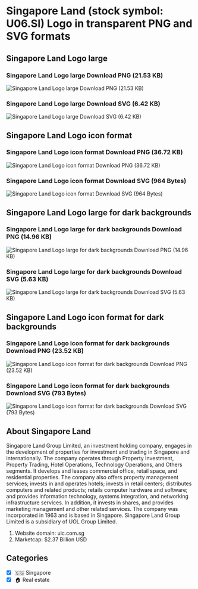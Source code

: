 # Singapore Land (stock symbol: U06.SI) Logo in transparent PNG and SVG formats

## Singapore Land Logo large

### Singapore Land Logo large Download PNG (21.53 KB)

![Singapore Land Logo large Download PNG (21.53 KB)](/img/orig/U06.SI_BIG-1750f5b3.png)

### Singapore Land Logo large Download SVG (6.42 KB)

![Singapore Land Logo large Download SVG (6.42 KB)](/img/orig/U06.SI_BIG-3f3a6891.svg)

## Singapore Land Logo icon format

### Singapore Land Logo icon format Download PNG (36.72 KB)

![Singapore Land Logo icon format Download PNG (36.72 KB)](/img/orig/U06.SI-bda61753.png)

### Singapore Land Logo icon format Download SVG (964 Bytes)

![Singapore Land Logo icon format Download SVG (964 Bytes)](/img/orig/U06.SI-f93062b1.svg)

## Singapore Land Logo large for dark backgrounds

### Singapore Land Logo large for dark backgrounds Download PNG (14.96 KB)

![Singapore Land Logo large for dark backgrounds Download PNG (14.96 KB)](/img/orig/U06.SI_BIG.D-51e27df7.png)

### Singapore Land Logo large for dark backgrounds Download SVG (5.63 KB)

![Singapore Land Logo large for dark backgrounds Download SVG (5.63 KB)](/img/orig/U06.SI_BIG.D-c42eae08.svg)

## Singapore Land Logo icon format for dark backgrounds

### Singapore Land Logo icon format for dark backgrounds Download PNG (23.52 KB)

![Singapore Land Logo icon format for dark backgrounds Download PNG (23.52 KB)](/img/orig/U06.SI.D-037431ee.png)

### Singapore Land Logo icon format for dark backgrounds Download SVG (793 Bytes)

![Singapore Land Logo icon format for dark backgrounds Download SVG (793 Bytes)](/img/orig/U06.SI.D-acf8df06.svg)

## About Singapore Land

Singapore Land Group Limited, an investment holding company, engages in the development of properties for investment and trading in Singapore and internationally. The company operates through Property Investment, Property Trading, Hotel Operations, Technology Operations, and Others segments. It develops and leases commercial office, retail space, and residential properties. The company also offers property management services; invests in and operates hotels; invests in retail centers; distributes computers and related products; retails computer hardware and software; and provides information technology, systems integration, and networking infrastructure services. In addition, it invests in shares, and provides marketing management and other related services. The company was incorporated in 1963 and is based in Singapore. Singapore Land Group Limited is a subsidiary of UOL Group Limited.

1. Website domain: uic.com.sg
2. Marketcap: $2.37 Billion USD


## Categories
- [x] 🇸🇬 Singapore
- [x] 🏠 Real estate
